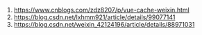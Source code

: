 

1. https://www.cnblogs.com/zdz8207/p/vue-cache-weixin.html
2. https://blog.csdn.net/lxhmm921/article/details/99077141
3. https://blog.csdn.net/weixin_42124196/article/details/88971031





